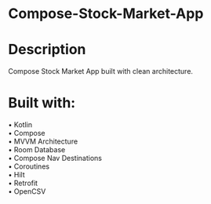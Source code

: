 # Compose-Stock-Market-App

# Description
Compose Stock Market App built with clean architecture.

# Built with:
• Kotlin<br />
• Compose<br />
• MVVM Architecture<br />
• Room Database<br />
• Compose Nav Destinations<br />
• Coroutines<br />
• Hilt<br />
• Retrofit<br />
• OpenCSV<br />

